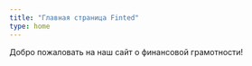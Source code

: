 ```yaml
---
title: "Главная страница Finted"
type: home
---
```

Добро пожаловать на наш сайт о финансовой грамотности!
